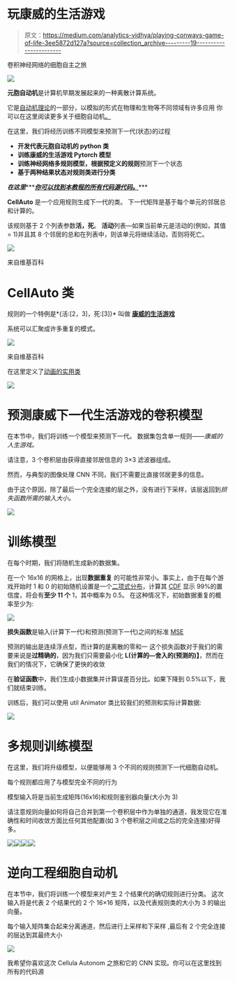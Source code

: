 # 玩康威的生活游戏

> 原文：<https://medium.com/analytics-vidhya/playing-conways-game-of-life-3ee5872d127a?source=collection_archive---------19----------------------->

卷积神经网络的细胞自主之旅

![](img/cd5de03b93b71caa05d33a3a7b7bbe5b.png)

**元胞自动机**是计算机早期发展起来的一种离散计算系统。

它是[自动机理论](https://en.wikipedia.org/wiki/Automata_theory)的一部分，以模拟的形式在物理和生物等不同领域有许多应用
你可以在这里阅读更多关于细胞自动机[。](https://en.wikipedia.org/wiki/Cellular_automaton)

在这里，我们将经历训练不同模型来预测下一代(状态)的过程

*   **开发代表元胞自动机的 python 类**
*   **训练康威的生活游戏 Pytorch 模型**
*   **训练神经网络多规则模型，根据预定义的规则**预测下一个状态
*   **基于两种结果状态对规则类进行分类**

***在这里******[***你可以找到本教程的所有代码源代码。***](https://github.com/meirdrago/ml/blob/master/game_of_life.ipynb)***

**CellAuto** 是一个应用规则生成下一代的类。
下一代矩阵是基于每个单元的邻居总和计算的。

该规则基于 2 个列表参数**活，死**。
**活动**列表—如果当前单元是活动的(例如，其值= 1)并且其 8 个邻居的总和在列表中，则该单元将继续活动，否则将死亡。

![](img/2a8704b066eb7ab004a8c46892626a02.png)

来自维基百科

# CellAuto 类

规则的一个特例是*{活:[2，3]，死:[3]}* 叫做 [**康威的生活游戏**](https://en.wikipedia.org/wiki/Conway%27s_Game_of_Life)

系统可以汇聚成许多重复的模式。

![](img/02535dc8c5ba6fa35f537418b7b3350a.png)

来自维基百科

在这里定义了[动画的实用类](https://gist.github.com/meirdrago/4e4870951a7dd2d6ad98c05c2f5672b1)

![](img/a01f2f657cf5e07155bee75c9ea58cb0.png)

# 预测康威下一代生活游戏的卷积模型

在本节中，我们将训练一个模型来预测下一代。
数据集包含单一规则——*康威的人生游戏。*

请注意，3 个卷积层由获得直接邻居信息的 3×3 滤波器组成。

然而，与典型的图像处理 CNN 不同，我们不需要比直接邻居更多的信息。

由于这个原因，除了最后一个完全连接的层之外，没有进行下采样，该层返回到*损失函数所需的输入大小。*

![](img/11b3a1bbcff96ffbf1de4e6d00401e73.png)

# 训练模型

在每个时期，我们将随机生成新的数据集。

在一个 16x16 的网格上，出现**数据重复**
的可能性非常小。事实上，由于在每个游戏开始时 1 和 0 的初始随机设置是一个[二项式分布](https://en.wikipedia.org/wiki/Binomial_distribution)，计算其 [CDF](https://en.wikipedia.org/wiki/Cumulative_distribution_function) 显示 99%的置信度，将会有**至少 11 个** 1，其中概率为 0.5。
在这种情况下，初始数据重复的概率至少为:

![](img/dff33f4ad9e9bd789baf68c8e8293534.png)

**损失函数**是输入(计算下一代)和预测(预测下一代)之间的标准 [MSE](https://en.wikipedia.org/wiki/Mean_squared_error)

预测的输出是连续浮点型，而计算的是离散的零和一
这个损失函数对于我们的需要来说是**过精确的**，因为我们只需要最小化 **L(计算的—舍入的(预测的)】**，然而在我们的情况下，它确保了更快的收敛

在**验证函数**中，我们生成小数据集并计算误差百分比。如果下降到 0.5%以下，我们就结束训练。

训练后，我们可以使用 util Animator 类比较我们的预测和实际计算数据:

![](img/f69b568bc6da4c4942b30d26a6ee540c.png)

# 多规则训练模型

在这里，我们将升级模型，以便能够用 3 个不同的规则预测下一代细胞自动机。

每个规则都应用了与模型完全不同的行为

模型输入将是当前生成矩阵(16x16)和规则鉴别器向量(大小为 3)

请注意规则向量如何将自己合并到第一个卷积层中作为单独的通道，我发现它在准确性和时间收敛方面比任何其他配置(如 3 个卷积层之间或之后的完全连接)好得多。

![](img/799af808007cc6068727c70afc3169e7.png)![](img/8f925f252b653e6823a7fde1e6a94342.png)![](img/cf6b4986be568f832d0be97c661cef16.png)![](img/4003f5493c1c091bbc73c4eb6bb9360d.png)

# 逆向工程细胞自动机

在本节中，我们将训练一个模型来对产生 2 个结果代的确切规则进行分类。
这次输入将是代表 2 个结果代的 2 个 16×16 矩阵，以及代表规则类的大小为 3 的输出向量。

每个输入矩阵集合起来分离通道，然后进行上采样和下采样
,最后有 2 个完全连接的层达到其最终大小

![](img/5626ad0755066452749ee0a5b5534d5f.png)

我希望你喜欢这次 Cellula Autonom 之旅和它的 CNN 实现。你可以在这里找到所有的代码源
